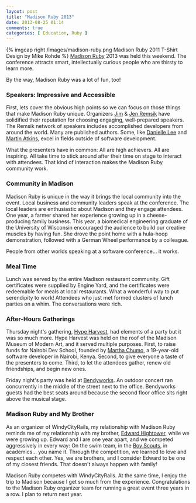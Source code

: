 ```yaml
---
layout: post
title: "Madison Ruby 2013"
date: 2013-08-25 01:14
comments: true
categories: [ Education, Ruby ]
---
```

{% imgcap right /images/madison-ruby.png Madison Ruby 2011 T-Shirt Design by Mike Rohde %}
[Madison Ruby](http://madisonruby.com) 2013 was held this weekend. The conference attracts smart, intellectually curious people who are thirsty to learn more. 

By the way, Madison Ruby was a lot of fun, too! 

### Speakers: Impressive and Accessible
First, lets cover the obvious high points so we can focus on those things that make Madison Ruby unique. Organizers [Jim](https://twitter.com/jremsikjr) & [Jen Remsik](https://twitter.com/JenRemsik) have solidified their reputation for choosing engaging, well-prepared speakers. The Remsik network of speakers includes accomplished developers from around the world. Many are published authors. Some, like [Danielle Lee](http://madisoncircusspace.com/) and [Martin Atkins](https://twitter.com/marteeeen), excel in fields outside of software development. 
<!--more-->
What the presenters have in common: All are high achievers. All are inspiring. All take time to stick around after their time on stage to interact with attendees. That kind of interaction makes the Madison Ruby community work.

### Community in Madison
Madison Ruby is unique in the way it brings the local community into the event. Local business and community leaders speak at the conference. The local leaders are enthusiastic about Madison and they engage attendees. One year, a farmer shared her experience growing up in a cheese-producing family business. This year, a biomedical engineering graduate of the University of Wisconsin encouraged the audience to build our creative muscles by having fun. She drove the point home with a hula-hoop demonstration, followed with a German Wheel performance by a colleague.

People from other worlds speaking at a software conference... it works.

### Meal Time
Lunch was served by the entire Madison restaurant community. Gift certificates were supplied by Engine Yard, and the certificates were redeemable for meals at local restaurants.  What a wonderful way to put serendipity to work! Attendees who just met formed clusters of lunch parties on a whim. The conversations were rich. 

### After-Hours Gatherings
Thursday night's gathering, [Hype Harvest](http://hypeharvest.com/), had elements of a party but it was so much more. Hype Harvest was held on the roof of the Madison Museum of Modern Art, and it served multiple purposes. First, to raise funds for Nairobi Dev School, founded by [Martha Chumo](http://www.cnn.com/2013/07/17/tech/teenager-hacker-school-africa-google), a 19-year-old software developer in Nairobi, Kenya. Second, to give everyone a taste of the presenters to come. Third, to let the attendees gather, renew old friendships, and begin new ones. 

Friday night's party was held at [Bendyworks](http://bendyworks.com). An outdoor concert ran concurrently in the middle of the street next to the office. Bendyworks guests had the best seats around because the second floor office sits right above the musical stage. 

### Madison Ruby and My Brother
As an organizer of WindyCityRails, my relationship with Madison Ruby reminds me of my relationship with my brother, [Edward Hightower](http://motoringventures.com), while we were growing up. Edward and I are one year apart, and we competed aggressively in every way: On the swim team, in the [Boy Scouts](http://troop534.org), in academics... you name it. Through the competition, we learned to love and respect each other. Yes, we are brothers, and I consider Edward to be one of my closest friends. That doesn't always happen with family!

Madison Ruby competes with WindyCityRails. At the same time, I enjoy the trip to Madison because I get so much from the experience. Congratulations to the Madison Ruby organizer team for running a great event three years in a row. I plan to return next year.

